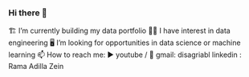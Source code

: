 ### Hi there 👋
🏗 I’m currently building my data portfolio
👷‍♂️ I have interest in data engineering
🖥 I’m looking for opportunities in data science or machine learning
📫 How to reach me:
▶ youtube / 📧 gmail: disagriabl
linkedin : Rama Adilla Zein

<!--
**disagriabl/disagriabl** is a ✨ _special_ ✨ repository because its `README.md` (this file) appears on your GitHub profile.

Here are some ideas to get you started:

- 🔭 I’m currently working on ...
- 🌱 I’m currently learning ...
- 👯 I’m looking to collaborate on ...
- 🤔 I’m looking for help with ...
- 💬 Ask me about ...
- 📫 How to reach me: ...
- 😄 Pronouns: ...
- ⚡ Fun fact: ...
-->
